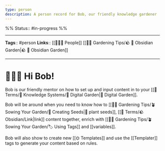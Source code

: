 ```yaml
---
type: person
description: A person record for Bob, our friendly knowledge gardener
---
```

%%
Status:: #in-progress 
%%

---
**Tags**:: #person 
**Links**:: [[👨‍👧‍👦 People]] [[👩‍🌾 Gardening Tips/🪨 🌳 Obsidian Garden|🪨 🌳 Obsidian Garden]]

---

# 👨🏻‍🌾 Hi Bob!

Bob is our friendly mentor on how to set up and input content in to your [[📇 Terms/🧠 Knowledge Systems/🌳 Digital Garden|🌳 Digital Garden]].

Bob will be around when you need to know how to [[👩‍🌾 Gardening Tips/🪴 Sowing Your Garden/🌱 Creating Seeds|🌱 plant seeds]], [[📇 Terms/🪨 Obsidian/Link|link]] content together, enrich with [[👩‍🌾 Gardening Tips/🪴 Sowing Your Garden/🏷 Using Tags]] and [[variables]].

Bob will also show to create new [[⏣ Templates]] and use the [[Templater]] tags to generate your content based on rules.

